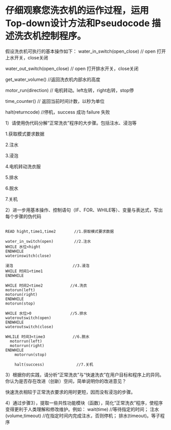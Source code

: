 # 仔细观察您洗衣机的运作过程，运用Top-down设计方法和Pseudocode 描述洗衣机控制程序。
假设洗衣机可执行的基本操作如下： 
water_in_switch(open_close)  // open 打开上水开关，close关闭

 water_out_switch(open_close)  // open 打开排水开关，close关闭 
 
 get_water_volume()  //返回洗衣机内部水的高度

motor_run(direction) // 电机转动。left左转，right右转，stop停 

time_counter()  // 返回当前时间计数，以秒为单位 

halt(returncode) //停机，success 成功 failure 失败

1）请使用伪代码分解“正常洗衣”程序的大步骤。包括注水、浸泡等 

1.获取模式要求数据

2.注水

3.浸泡

4.电机转动洗衣服

5.排水

6.脱水

7.关机



2）进一步用基本操作、控制语句（IF、FOR、WHILE等）、变量与表达式，写出每个步骤的伪代码 
```

READ hight,time1,time2        //1.获取模式要求数据

water_in_switch(open)         //2.注水
WHILE 水位<hight
ENDWHILE
waterinswitch(close)

浸泡                          //3.浸泡
WHILE 时间1<time1
ENDWHILE

WHILE 时间2<time2            //4.洗衣
motorun(left)
motorun(right)
ENDWHILE
motorun(stop)

WHILE 水位>0                 //5.排水
wateroutswitch(open)
ENDWHILE
wateroutswitch(close)

WHLILE 时间3<time3            //6.脱水
  motorrun(left)
  motorrun(right)
ENDWHILE
    motorrun(stop)

    halt(success)              //7.关机

```

3）根据你的实践，请分析“正常洗衣”与“快速洗衣”在用户目标和程序上的异同。 你认为是否存在改进（创新）空间，简单说明你的改进意见？ 

快速洗衣相较于正常洗衣要求的用时更短，因而没有浸泡的步骤。


4）通过步骤3），提取一些共性功能模块（函数），简化“正常洗衣”程序，使程序 变得更利于人类理解和修改维护。例如： wait(time) //等待指定的时间； 注水(volume,timeout) //在指定时间内完成注水，否则停机； 排水(timeout)。等子程序